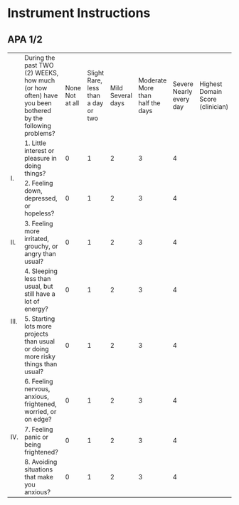 # Instrument Instructions

## APA 1/2

<table style="width: 100%; border-collapse: collapse; table-layout: fixed; font-size: 14px;">
<tbody>
<tr>
<td style="word-wrap: break-word; white-space: normal;">&nbsp;</td>
<td style="word-wrap: break-word; white-space: normal;">During the past TWO (2) WEEKS, how much (or how often) have you been bothered by the following problems?</td>
<td style="word-wrap: break-word; white-space: normal;">None <br /> Not at all</td>
<td style="word-wrap: break-word; white-space: normal;">Slight <br /> Rare, less than a day or two</td>
<td style="word-wrap: break-word; white-space: normal;">Mild <br /> Several <br /> days</td>
<td style="word-wrap: break-word; white-space: normal;">Moderate <br /> More than <br /> half the days</td>
<td style="word-wrap: break-word; white-space: normal;">Severe <br /> Nearly <br /> every day</td>
<td style="word-wrap: break-word; white-space: normal;">Highest Domain <br /> Score <br /> (clinician)</td>
</tr>
<tr>
<td colspan="1" rowspan="2">
<div>I.</div>
</td>
<td style="word-wrap: break-word; white-space: normal;">1. Little interest or pleasure in doing things?</td>
<td style="word-wrap: break-word; white-space: normal;">0</td>
<td style="word-wrap: break-word; white-space: normal;">1</td>
<td style="word-wrap: break-word; white-space: normal;">2</td>
<td style="word-wrap: break-word; white-space: normal;">3</td>
<td style="word-wrap: break-word; white-space: normal;">4</td>
<td style="word-wrap: break-word; white-space: normal;">&nbsp;</td>
</tr>
<tr>
<td style="word-wrap: break-word; white-space: normal;">2. Feeling down, depressed, or hopeless?</td>
<td style="word-wrap: break-word; white-space: normal;">0</td>
<td style="word-wrap: break-word; white-space: normal;">1</td>
<td style="word-wrap: break-word; white-space: normal;">2</td>
<td style="word-wrap: break-word; white-space: normal;">3</td>
<td style="word-wrap: break-word; white-space: normal;">4</td>
<td style="word-wrap: break-word; white-space: normal;">&nbsp;</td>
</tr>
<tr>
<td style="word-wrap: break-word; white-space: normal;">II.</td>
<td style="word-wrap: break-word; white-space: normal;">3. Feeling more irritated, grouchy, or angry than usual?</td>
<td style="word-wrap: break-word; white-space: normal;">0</td>
<td style="word-wrap: break-word; white-space: normal;">1</td>
<td style="word-wrap: break-word; white-space: normal;">2</td>
<td style="word-wrap: break-word; white-space: normal;">3</td>
<td style="word-wrap: break-word; white-space: normal;">4</td>
<td style="word-wrap: break-word; white-space: normal;">&nbsp;</td>
</tr>
<tr>
<td colspan="1" rowspan="2">
<div>III.</div>
</td>
<td style="word-wrap: break-word; white-space: normal;">4. Sleeping less than usual, but still have a lot of energy?</td>
<td style="word-wrap: break-word; white-space: normal;">0</td>
<td style="word-wrap: break-word; white-space: normal;">1</td>
<td style="word-wrap: break-word; white-space: normal;">2</td>
<td style="word-wrap: break-word; white-space: normal;">3</td>
<td style="word-wrap: break-word; white-space: normal;">4</td>
<td style="word-wrap: break-word; white-space: normal;">&nbsp;</td>
</tr>
<tr>
<td style="word-wrap: break-word; white-space: normal;">5. Starting lots more projects than usual or doing more risky things than usual?</td>
<td style="word-wrap: break-word; white-space: normal;">0</td>
<td style="word-wrap: break-word; white-space: normal;">1</td>
<td style="word-wrap: break-word; white-space: normal;">2</td>
<td style="word-wrap: break-word; white-space: normal;">3</td>
<td style="word-wrap: break-word; white-space: normal;">4</td>
<td style="word-wrap: break-word; white-space: normal;">&nbsp;</td>
</tr>
<tr>
<td colspan="1" rowspan="3">
<div>IV.</div>
</td>
<td style="word-wrap: break-word; white-space: normal;">6. Feeling nervous, anxious, frightened, worried, or on edge?</td>
<td style="word-wrap: break-word; white-space: normal;">0</td>
<td style="word-wrap: break-word; white-space: normal;">1</td>
<td style="word-wrap: break-word; white-space: normal;">2</td>
<td style="word-wrap: break-word; white-space: normal;">3</td>
<td style="word-wrap: break-word; white-space: normal;">4</td>
<td style="word-wrap: break-word; white-space: normal;">&nbsp;</td>
</tr>
<tr>
<td style="word-wrap: break-word; white-space: normal;">7. Feeling panic or being frightened?</td>
<td style="word-wrap: break-word; white-space: normal;">0</td>
<td style="word-wrap: break-word; white-space: normal;">1</td>
<td style="word-wrap: break-word; white-space: normal;">2</td>
<td style="word-wrap: break-word; white-space: normal;">3</td>
<td style="word-wrap: break-word; white-space: normal;">4</td>
<td style="word-wrap: break-word; white-space: normal;">&nbsp;</td>
</tr>
<tr>
<td style="word-wrap: break-word; white-space: normal;">8. Avoiding situations that make you anxious?</td>
<td style="word-wrap: break-word; white-space: normal;">0</td>
<td style="word-wrap: break-word; white-space: normal;">1</td>
<td style="word-wrap: break-word; white-space: normal;">2</td>
<td style="word-wrap: break-word; white-space: normal;">3</td>
<td style="word-wrap: break-word; white-space: normal;">4</td>
<td style="word-wrap: break-word; white-space: normal;">&nbsp;</td>
</tr>
</tbody>
</table>